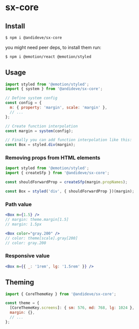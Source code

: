 # sx-core

## Install

```sh
$ npm i @andideve/sx-core
```

you might need peer deps, to install them run:

```sh
$ npm i @emotion/react @emotion/styled
```

## Usage

```jsx
import styled from '@emotion/styled';
import { system } from '@andideve/sx-core';

// Define system config
const config = {
  m: { property: 'margin', scale: 'margin' },
  // ...
};

// Create function interpolation
const margin = system(config);

// Finally you can add function interpolation like this:
const Box = styled.div(margin);
```

### Removing props from HTML elements

```jsx
import styled from '@emotion/styled';
import { createSfp } from '@andideve/sx-core';

const shouldForwardProp = createSfp(margin.propNames);

const Box = styled('div', { shouldForwardProp })(margin);
```

### Path value

```jsx
<Box m={1.5} />
// margin: theme.margin[1.5]
// margin: 1.5px

<Box color="gray.200" />
// color: theme[scale].gray[200]
// color: gray.200
```

### Responsive value

```jsx
<Box m={{ _: '1rem', lg: '1.5rem' }} />
```

## Theming

```js
import { CoreThemeKey } from '@andideve/sx-core';

const theme = {
  [CoreThemeKey.screens]: { sm: 576, md: 768, lg: 1024 },
  margin: {},
  // ...
};
```
